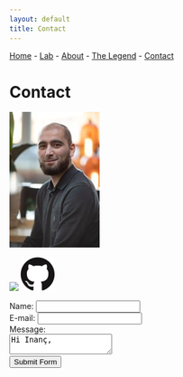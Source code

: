 ```yaml
---
layout: default
title: Contact
---
```


<a href="index">Home</a> -
<a href="laboratorium">Lab</a> -
<a href="about">About</a> -
<a href="legend">The Legend</a> -
<a href="contact">Contact</a>

# Contact

![Me](assets/images/inanc.jpg)

[<img class="image" src="https://upload.wikimedia.org/wikipedia/commons/thumb/c/ca/LinkedIn_logo_initials.png/240px-LinkedIn_logo_initials.png" width="60">](https://www.linkedin.com/in/yigitinanc)
[<img class="image" src="/assets/images/GitHub-Mark-120px-plus.png" width="60">](https://github.com/incyi)

<form action="https://api.web3forms.com/submit" method="POST">
    <!-- Configure secret access key -->
    <input type="hidden" name="access_key" value="6ea78dc0-f6ec-42fe-a549-dbeeced05d4a">
    <!-- Create a custom subject line -->
    <input type="hidden" name="subject" value="New Submission from Web3Forms, algorismi.nl">
    <div style="width: 250px;">
        Name: 
        <input type="text" name="name" required>
    </div>  
    <div style="width: 250px;">
         E-mail:
        <input type="email" name="email" required>
    </div>
    <div style="width: 250px;">
        Message:
        <textarea name="message" required>Hi Inanç, </textarea>  
    </div>
    <div style="width: 250px;">
        <button type="submit">Submit Form</button>
    </div>
</form>
